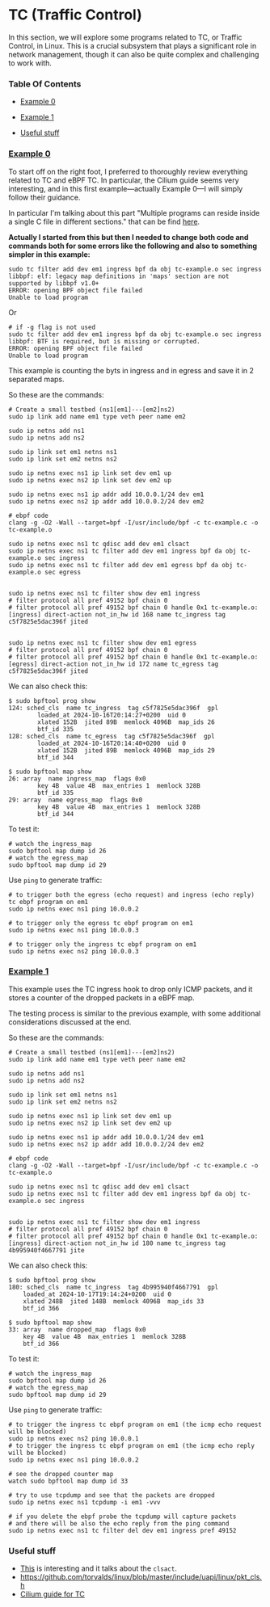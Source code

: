 # TC (Traffic Control)


In this section, we will explore some programs related to TC, or Traffic Control, in Linux. This is a crucial subsystem that plays a significant role in network management, though it can also be quite complex and challenging to work with.


### Table Of Contents

* [Example 0](#example-0)
* [Example 1](#example-1)

* [Useful stuff](#useful-stuff)



### [Example 0](./example0)

To start off on the right foot, I preferred to thoroughly review everything related to TC and eBPF TC. In particular, the Cilium guide seems very interesting, and in this first example—actually Example 0—I will simply follow their guidance.

In particular I'm talking about this part "Multiple programs can reside inside a single C file in different sections." that can be find [here](https://docs.cilium.io/en/latest/bpf/toolchain/#bpf-dev). 

**Actually I started from this but then I needed to change both code and commands both for some errors like the following and also to something simpler in this example:**
```
sudo tc filter add dev em1 ingress bpf da obj tc-example.o sec ingress
libbpf: elf: legacy map definitions in 'maps' section are not supported by libbpf v1.0+
ERROR: opening BPF object file failed
Unable to load program
```
Or 
```
# if -g flag is not used 
sudo tc filter add dev em1 ingress bpf da obj tc-example.o sec ingress
libbpf: BTF is required, but is missing or corrupted.
ERROR: opening BPF object file failed
Unable to load program
```

This example is counting the byts in ingress and in egress and save it in 2 separated maps.

So these are the commands:
```
# Create a small testbed (ns1[em1]---[em2]ns2)
sudo ip link add name em1 type veth peer name em2

sudo ip netns add ns1
sudo ip netns add ns2

sudo ip link set em1 netns ns1
sudo ip link set em2 netns ns2

sudo ip netns exec ns1 ip link set dev em1 up
sudo ip netns exec ns2 ip link set dev em2 up

sudo ip netns exec ns1 ip addr add 10.0.0.1/24 dev em1
sudo ip netns exec ns2 ip addr add 10.0.0.2/24 dev em2

# ebpf code
clang -g -O2 -Wall --target=bpf -I/usr/include/bpf -c tc-example.c -o tc-example.o

sudo ip netns exec ns1 tc qdisc add dev em1 clsact
sudo ip netns exec ns1 tc filter add dev em1 ingress bpf da obj tc-example.o sec ingress
sudo ip netns exec ns1 tc filter add dev em1 egress bpf da obj tc-example.o sec egress


sudo ip netns exec ns1 tc filter show dev em1 ingress             
# filter protocol all pref 49152 bpf chain 0 
# filter protocol all pref 49152 bpf chain 0 handle 0x1 tc-example.o:[ingress] direct-action not_in_hw id 168 name tc_ingress tag c5f7825e5dac396f jited 


sudo ip netns exec ns1 tc filter show dev em1 egress 
# filter protocol all pref 49152 bpf chain 0 
# filter protocol all pref 49152 bpf chain 0 handle 0x1 tc-example.o:[egress] direct-action not_in_hw id 172 name tc_egress tag c5f7825e5dac396f jited

```

We can also check this:
```
$ sudo bpftool prog show
124: sched_cls  name tc_ingress  tag c5f7825e5dac396f  gpl
        loaded_at 2024-10-16T20:14:27+0200  uid 0
        xlated 152B  jited 89B  memlock 4096B  map_ids 26
        btf_id 335
128: sched_cls  name tc_egress  tag c5f7825e5dac396f  gpl
        loaded_at 2024-10-16T20:14:40+0200  uid 0
        xlated 152B  jited 89B  memlock 4096B  map_ids 29
        btf_id 344

$ sudo bpftool map show
26: array  name ingress_map  flags 0x0
        key 4B  value 4B  max_entries 1  memlock 328B
        btf_id 335
29: array  name egress_map  flags 0x0
        key 4B  value 4B  max_entries 1  memlock 328B
        btf_id 344
```

To test it:
```
# watch the ingress_map
sudo bpftool map dump id 26
# watch the egress_map
sudo bpftool map dump id 29
```
Use `ping` to generate traffic:
```
# to trigger both the egress (echo request) and ingress (echo reply) tc ebpf program on em1
sudo ip netns exec ns1 ping 10.0.0.2

# to trigger only the egress tc ebpf program on em1
sudo ip netns exec ns1 ping 10.0.0.3

# to trigger only the ingress tc ebpf program on em1
sudo ip netns exec ns2 ping 10.0.0.3
```


### [Example 1](./example1)


This example uses the TC ingress hook to drop only ICMP packets, and it stores a counter of the dropped packets in a eBPF map. 

The testing process is similar to the previous example, with some additional considerations discussed at the end.

So these are the commands:
```
# Create a small testbed (ns1[em1]---[em2]ns2)
sudo ip link add name em1 type veth peer name em2

sudo ip netns add ns1
sudo ip netns add ns2

sudo ip link set em1 netns ns1
sudo ip link set em2 netns ns2

sudo ip netns exec ns1 ip link set dev em1 up
sudo ip netns exec ns2 ip link set dev em2 up

sudo ip netns exec ns1 ip addr add 10.0.0.1/24 dev em1
sudo ip netns exec ns2 ip addr add 10.0.0.2/24 dev em2

# ebpf code
clang -g -O2 -Wall --target=bpf -I/usr/include/bpf -c tc-example.c -o tc-example.o

sudo ip netns exec ns1 tc qdisc add dev em1 clsact
sudo ip netns exec ns1 tc filter add dev em1 ingress bpf da obj tc-example.o sec ingress


sudo ip netns exec ns1 tc filter show dev em1 ingress             
# filter protocol all pref 49152 bpf chain 0 
# filter protocol all pref 49152 bpf chain 0 handle 0x1 tc-example.o:[ingress] direct-action not_in_hw id 180 name tc_ingress tag 4b995940f4667791 jite

```

We can also check this:
```
$ sudo bpftool prog show
180: sched_cls  name tc_ingress  tag 4b995940f4667791  gpl
	loaded_at 2024-10-17T19:14:24+0200  uid 0
	xlated 248B  jited 148B  memlock 4096B  map_ids 33
	btf_id 366

$ sudo bpftool map show
33: array  name dropped_map  flags 0x0
	key 4B  value 4B  max_entries 1  memlock 328B
	btf_id 366
```

To test it:
```
# watch the ingress_map
sudo bpftool map dump id 26
# watch the egress_map
sudo bpftool map dump id 29
```
Use `ping` to generate traffic:
```
# to trigger the ingress tc ebpf program on em1 (the icmp echo request will be blocked)
sudo ip netns exec ns2 ping 10.0.0.1
# to trigger the ingress tc ebpf program on em1 (the icmp echo reply will be blocked)
sudo ip netns exec ns1 ping 10.0.0.2

# see the dropped counter map
watch sudo bpftool map dump id 33

# try to use tcpdump and see that the packets are dropped
sudo ip netns exec ns1 tcpdump -i em1 -vvv

# if you delete the ebpf probe the tcpdump will capture packets
# and there will be also the echo reply from the ping command
sudo ip netns exec ns1 tc filter del dev em1 ingress pref 49152
```


### Useful stuff

* [This](https://patchwork.ozlabs.org/project/netdev/patch/61198814638d88ce3555dbecf8ef875523b95743.1452197856.git.daniel@iogearbox.net/) is interesting and it talks about the `clsact`. 
* https://github.com/torvalds/linux/blob/master/include/uapi/linux/pkt_cls.h
* [Cilium guide for TC](https://docs.cilium.io/en/latest/bpf/progtypes/#tc-traffic-control)
